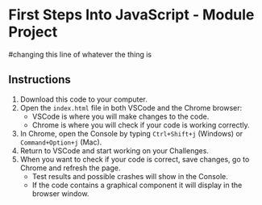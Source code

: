 # First Steps Into JavaScript - Module Project
#changing this line of whatever the thing is

## Instructions

1. Download this code to your computer.
2. Open the `index.html` file in both VSCode and the Chrome browser:
    - VSCode is where you will make changes to the code.
    - Chrome is where you will check if your code is working correctly.
3. In Chrome, open the Console by typing `Ctrl+Shift+j` (Windows) or `Command+Option+j` (Mac).
4. Return to VSCode and start working on your Challenges.
5. When you want to check if your code is correct, save changes, go to Chrome and refresh the page.
    - Test results and possible crashes will show in the Console.
    - If the code contains a graphical component it will display in the browser window.
